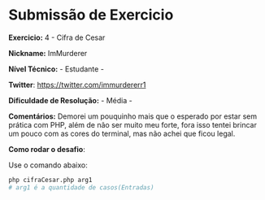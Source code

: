 # Submissão de Exercicio

**Exercicio:** 4 - Cifra de Cesar

**Nickname:** ImMurderer

**Nível Técnico:** - Estudante -

**Twitter**: https://twitter.com/immurdererr1

**Dificuldade de Resolução:** - Média -

**Comentários:** Demorei um pouquinho mais que o esperado por estar sem prática com PHP, além de não ser muito meu forte, fora isso tentei brincar um pouco com as cores do terminal, mas não achei que ficou legal.

**Como rodar o desafio**: 

Use o comando abaixo: 
```bash
php cifraCesar.php arg1
# arg1 é a quantidade de casos(Entradas)
```